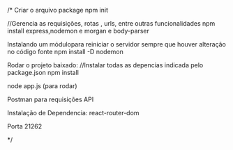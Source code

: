 /*
Criar o arquivo package
npm init

//Gerencia as requisições, rotas , urls, entre outras funcionalidades
npm install express,nodemon e morgan e body-parser

Instalando um módulopara reiniciar o servidor sempre que houver alteração no código fonte
npm install -D nodemon

Rodar o projeto baixado:
//Instalar todas as depencias indicada pelo package.json
npm install

node app.js (para rodar)

Postman para requisições API

Instalação de Dependencia: react-router-dom

Porta 21262

*/